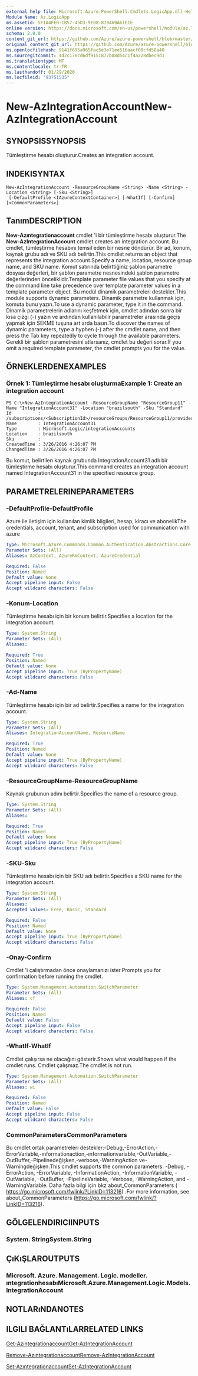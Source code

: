 ```yaml
---
external help file: Microsoft.Azure.PowerShell.Cmdlets.LogicApp.dll-Help.xml
Module Name: Az.LogicApp
ms.assetid: 5F1A4FE0-CB57-45D3-9F08-879469A61E1E
online version: https://docs.microsoft.com/en-us/powershell/module/az.logicapp/new-azintegrationaccount
schema: 2.0.0
content_git_url: https://github.com/Azure/azure-powershell/blob/master/src/LogicApp/LogicApp/help/New-AzIntegrationAccount.md
original_content_git_url: https://github.com/Azure/azure-powershell/blob/master/src/LogicApp/LogicApp/help/New-AzIntegrationAccount.md
ms.openlocfilehash: 9141f695a965fac5e3e71ee516aacf08cfd58a40
ms.sourcegitcommit: 4d2c178cd6df9151877b08d54c1f4a228dbec9d1
ms.translationtype: MT
ms.contentlocale: tr-TR
ms.lasthandoff: 01/29/2020
ms.locfileid: "93751535"
---
```

# <span data-ttu-id="95570-101">New-AzIntegrationAccount</span><span class="sxs-lookup"><span data-stu-id="95570-101">New-AzIntegrationAccount</span></span>

## <span data-ttu-id="95570-102">SYNOPSIS</span><span class="sxs-lookup"><span data-stu-id="95570-102">SYNOPSIS</span></span>
<span data-ttu-id="95570-103">Tümleştirme hesabı oluşturur.</span><span class="sxs-lookup"><span data-stu-id="95570-103">Creates an integration account.</span></span>

## <span data-ttu-id="95570-104">INDEKI</span><span class="sxs-lookup"><span data-stu-id="95570-104">SYNTAX</span></span>

```
New-AzIntegrationAccount -ResourceGroupName <String> -Name <String> -Location <String> [-Sku <String>]
 [-DefaultProfile <IAzureContextContainer>] [-WhatIf] [-Confirm] [<CommonParameters>]
```

## <span data-ttu-id="95570-105">Tanım</span><span class="sxs-lookup"><span data-stu-id="95570-105">DESCRIPTION</span></span>
<span data-ttu-id="95570-106">**New-Azıntegrationaccount** cmdlet 'i bir tümleştirme hesabı oluşturur.</span><span class="sxs-lookup"><span data-stu-id="95570-106">The **New-AzIntegrationAccount** cmdlet creates an integration account.</span></span>
<span data-ttu-id="95570-107">Bu cmdlet, tümleştirme hesabını temsil eden bir nesne döndürür. Bir ad, konum, kaynak grubu adı ve SKU adı belirtin.</span><span class="sxs-lookup"><span data-stu-id="95570-107">This cmdlet returns an object that represents the integration account.Specify a name, location, resource group name, and SKU name.</span></span>
<span data-ttu-id="95570-108">Komut satırında belirttiğiniz şablon parametre dosyası değerleri, bir şablon parametre nesnesindeki şablon parametre değerlerinden önceliklidir.</span><span class="sxs-lookup"><span data-stu-id="95570-108">Template parameter file values that you specify at the command line take precedence over template parameter values in a template parameter object.</span></span>
<span data-ttu-id="95570-109">Bu modül dinamik parametreleri destekler.</span><span class="sxs-lookup"><span data-stu-id="95570-109">This module supports dynamic parameters.</span></span>
<span data-ttu-id="95570-110">Dinamik parametre kullanmak için, komuta bunu yazın.</span><span class="sxs-lookup"><span data-stu-id="95570-110">To use a dynamic parameter, type it in the command.</span></span>
<span data-ttu-id="95570-111">Dinamik parametrelerin adlarını keşfetmek için, cmdlet adından sonra bir kısa çizgi (-) yazın ve ardından kullanılabilir parametreler arasında geçiş yapmak için SEKME tuşuna art arda basın.</span><span class="sxs-lookup"><span data-stu-id="95570-111">To discover the names of dynamic parameters, type a hyphen (-) after the cmdlet name, and then press the Tab key repeatedly to cycle through the available parameters.</span></span>
<span data-ttu-id="95570-112">Gerekli bir şablon parametresini atlarsanız, cmdlet bu değeri sorar.</span><span class="sxs-lookup"><span data-stu-id="95570-112">If you omit a required template parameter, the cmdlet prompts you for the value.</span></span>

## <span data-ttu-id="95570-113">ÖRNEKLERDEN</span><span class="sxs-lookup"><span data-stu-id="95570-113">EXAMPLES</span></span>

### <span data-ttu-id="95570-114">Örnek 1: Tümleştirme hesabı oluşturma</span><span class="sxs-lookup"><span data-stu-id="95570-114">Example 1: Create an integration account</span></span>
```
PS C:\>New-AzIntegrationAccount -ResourceGroupName "ResourceGroup11" -Name "IntegrationAccount31" -Location "brazilsouth" -Sku "Standard"
Id          : /subscriptions/<SubscriptionId>/resourceGroups/ResourceGroup11/providers/Microsoft.Logic/integrationAccounts/IntegrationAccount31
Name        : IntegrationAccount31
Type        : Microsoft.Logic/integrationAccounts
Location    : brazilsouth
Sku         : 
CreatedTime : 3/26/2016 4:26:07 PM
ChangedTime : 3/26/2016 4:26:07 PM
```

<span data-ttu-id="95570-115">Bu komut, belirtilen kaynak grubunda IntegrationAccount31 adlı bir tümleştirme hesabı oluşturur.</span><span class="sxs-lookup"><span data-stu-id="95570-115">This command creates an integration account named IntegrationAccount31 in the specified resource group.</span></span>

## <span data-ttu-id="95570-116">PARAMETRELERINE</span><span class="sxs-lookup"><span data-stu-id="95570-116">PARAMETERS</span></span>

### <span data-ttu-id="95570-117">-DefaultProfile</span><span class="sxs-lookup"><span data-stu-id="95570-117">-DefaultProfile</span></span>
<span data-ttu-id="95570-118">Azure ile iletişim için kullanılan kimlik bilgileri, hesap, kiracı ve abonelik</span><span class="sxs-lookup"><span data-stu-id="95570-118">The credentials, account, tenant, and subscription used for communication with azure</span></span>

```yaml
Type: Microsoft.Azure.Commands.Common.Authentication.Abstractions.Core.IAzureContextContainer
Parameter Sets: (All)
Aliases: AzContext, AzureRmContext, AzureCredential

Required: False
Position: Named
Default value: None
Accept pipeline input: False
Accept wildcard characters: False
```

### <span data-ttu-id="95570-119">-Konum</span><span class="sxs-lookup"><span data-stu-id="95570-119">-Location</span></span>
<span data-ttu-id="95570-120">Tümleştirme hesabı için bir konum belirtir.</span><span class="sxs-lookup"><span data-stu-id="95570-120">Specifies a location for the integration account.</span></span>

```yaml
Type: System.String
Parameter Sets: (All)
Aliases:

Required: True
Position: Named
Default value: None
Accept pipeline input: True (ByPropertyName)
Accept wildcard characters: False
```

### <span data-ttu-id="95570-121">-Ad</span><span class="sxs-lookup"><span data-stu-id="95570-121">-Name</span></span>
<span data-ttu-id="95570-122">Tümleştirme hesabı için bir ad belirtir.</span><span class="sxs-lookup"><span data-stu-id="95570-122">Specifies a name for the integration account.</span></span>

```yaml
Type: System.String
Parameter Sets: (All)
Aliases: IntegrationAccountName, ResourceName

Required: True
Position: Named
Default value: None
Accept pipeline input: True (ByPropertyName)
Accept wildcard characters: False
```

### <span data-ttu-id="95570-123">-ResourceGroupName</span><span class="sxs-lookup"><span data-stu-id="95570-123">-ResourceGroupName</span></span>
<span data-ttu-id="95570-124">Kaynak grubunun adını belirtir.</span><span class="sxs-lookup"><span data-stu-id="95570-124">Specifies the name of a resource group.</span></span>

```yaml
Type: System.String
Parameter Sets: (All)
Aliases:

Required: True
Position: Named
Default value: None
Accept pipeline input: True (ByPropertyName)
Accept wildcard characters: False
```

### <span data-ttu-id="95570-125">-SKU</span><span class="sxs-lookup"><span data-stu-id="95570-125">-Sku</span></span>
<span data-ttu-id="95570-126">Tümleştirme hesabı için bir SKU adı belirtir.</span><span class="sxs-lookup"><span data-stu-id="95570-126">Specifies a SKU name for the integration account.</span></span>

```yaml
Type: System.String
Parameter Sets: (All)
Aliases:
Accepted values: Free, Basic, Standard

Required: False
Position: Named
Default value: None
Accept pipeline input: True (ByPropertyName)
Accept wildcard characters: False
```

### <span data-ttu-id="95570-127">-Onay</span><span class="sxs-lookup"><span data-stu-id="95570-127">-Confirm</span></span>
<span data-ttu-id="95570-128">Cmdlet 'i çalıştırmadan önce onaylamanızı ister.</span><span class="sxs-lookup"><span data-stu-id="95570-128">Prompts you for confirmation before running the cmdlet.</span></span>

```yaml
Type: System.Management.Automation.SwitchParameter
Parameter Sets: (All)
Aliases: cf

Required: False
Position: Named
Default value: False
Accept pipeline input: False
Accept wildcard characters: False
```

### <span data-ttu-id="95570-129">-WhatIf</span><span class="sxs-lookup"><span data-stu-id="95570-129">-WhatIf</span></span>
<span data-ttu-id="95570-130">Cmdlet çalışırsa ne olacağını gösterir.</span><span class="sxs-lookup"><span data-stu-id="95570-130">Shows what would happen if the cmdlet runs.</span></span>
<span data-ttu-id="95570-131">Cmdlet çalışmaz.</span><span class="sxs-lookup"><span data-stu-id="95570-131">The cmdlet is not run.</span></span>

```yaml
Type: System.Management.Automation.SwitchParameter
Parameter Sets: (All)
Aliases: wi

Required: False
Position: Named
Default value: False
Accept pipeline input: False
Accept wildcard characters: False
```

### <span data-ttu-id="95570-132">CommonParameters</span><span class="sxs-lookup"><span data-stu-id="95570-132">CommonParameters</span></span>
<span data-ttu-id="95570-133">Bu cmdlet ortak parametreleri destekler:-Debug,-ErrorAction,-ErrorVariable,-ınformationaction,-ınformationvariable,-OutVariable,-OutBuffer,-Pipelinedeğişken,-verbose,-WarningAction ve-Warningdeğişken.</span><span class="sxs-lookup"><span data-stu-id="95570-133">This cmdlet supports the common parameters: -Debug, -ErrorAction, -ErrorVariable, -InformationAction, -InformationVariable, -OutVariable, -OutBuffer, -PipelineVariable, -Verbose, -WarningAction, and -WarningVariable.</span></span> <span data-ttu-id="95570-134">Daha fazla bilgi için bkz about_CommonParameters ( https://go.microsoft.com/fwlink/?LinkID=113216) .</span><span class="sxs-lookup"><span data-stu-id="95570-134">For more information, see about_CommonParameters (https://go.microsoft.com/fwlink/?LinkID=113216).</span></span>

## <span data-ttu-id="95570-135">GÖLGELENDIRICI</span><span class="sxs-lookup"><span data-stu-id="95570-135">INPUTS</span></span>

### <span data-ttu-id="95570-136">System. String</span><span class="sxs-lookup"><span data-stu-id="95570-136">System.String</span></span>

## <span data-ttu-id="95570-137">ÇıKıŞLAR</span><span class="sxs-lookup"><span data-stu-id="95570-137">OUTPUTS</span></span>

### <span data-ttu-id="95570-138">Microsoft. Azure. Management. Logic. modeller. ıntegrationhesabı</span><span class="sxs-lookup"><span data-stu-id="95570-138">Microsoft.Azure.Management.Logic.Models.IntegrationAccount</span></span>

## <span data-ttu-id="95570-139">NOTLARıNDA</span><span class="sxs-lookup"><span data-stu-id="95570-139">NOTES</span></span>

## <span data-ttu-id="95570-140">ILGILI BAĞLANTıLAR</span><span class="sxs-lookup"><span data-stu-id="95570-140">RELATED LINKS</span></span>

[<span data-ttu-id="95570-141">Get-Azıntegrationaccount</span><span class="sxs-lookup"><span data-stu-id="95570-141">Get-AzIntegrationAccount</span></span>](./Get-AzIntegrationAccount.md)

[<span data-ttu-id="95570-142">Remove-Azıntegrationaccount</span><span class="sxs-lookup"><span data-stu-id="95570-142">Remove-AzIntegrationAccount</span></span>](./Remove-AzIntegrationAccount.md)

[<span data-ttu-id="95570-143">Set-Azıntegrationaccount</span><span class="sxs-lookup"><span data-stu-id="95570-143">Set-AzIntegrationAccount</span></span>](./Set-AzIntegrationAccount.md)


